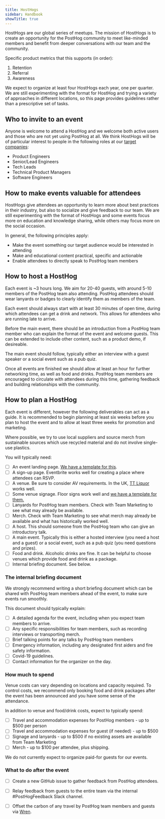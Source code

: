 ```yaml
---
title: HostHogs
sidebar: Handbook
showTitle: true
---
```


HostHogs are our global series of meetups. The mission of HostHogs is to create an opportunity for the PostHog community to meet like-minded members and benefit from deeper conversations with our team and the community.

Specific product metrics that this supports (in order):

1. Retention
2. Referral
3. Awareness

We expect to organize at least four HostHogs each year, one per quarter. We are still experimenting with the format for HostHog and trying a variety of approaches in different locations, so this page provides guidelines rather than a prescriptive set of tasks. 

## Who to invite to an event

Anyone is welcome to attend a HostHog and we welcome both active users and those who are not yet using PostHog at all. We think HostHogs will be of particular interest to people in the following roles at our [target companies](/handbook/strategy/strategy):

- Product Engineers
- Senior/Lead Engineers
- Tech Leads
- Technical Product Managers
- Software Engineers

## How to make events valuable for attendees

HostHogs give attendees an opportunity to learn more about best practices in their industry, but also to socialize and give feedback to our team. We are still experimenting with the format of HostHogs and some events focus more on education and knowledge sharing, while others may focus more on the social occasion. 

In general, the following principles apply:

- Make the event something our target audience would be interested in attending
- Make and educational content practical, specific and actionable
- Enable attendees to directly speak to PostHog team members

## How to host a HostHog

Each event is ~3 hours long. We aim for 20-40 guests, with around 5-10 members of the PostHog team also attending. PostHog attendees should wear lanyards or badges to clearly identify them as members of the team.

Each event should always start with at least 30 minutes of open time, during which attendees can get a drink and network. This allows for attendees who are running late to arrive. 

Before the main event, there should be an introduction from a PostHog team member who can explain the format of the event and welcome guests. This can be extended to include other content, such as a product demo, if desireable. 

The main event should follow, typically either an interview with a guest speaker or a social event such as a pub quiz. 

Once all events are finished we should allow at least an hour for further networking time, as well as food and drinks. PostHog team members are encouraged to circulate with attendees during this time, gathering feedback and building relationships with the community.

## How to plan a HostHog

Each event is different, however the following deliverables can act as a guide. It is recommended to begin planning at least six weeks before you plan to host the event and to allow at least three weeks for promotion and marketing. 

Where possible, we try to use local suppliers and source merch from sustainable sources which use recycled material and do not involve single-use plastics. 

You will typically need:

- [ ] An event landing page. [We have a template for this](/docs/contribute/contribute-to-website#hosthog). 
- [ ] A sign-up page. Eventbrite works well for creating a place where attendees can RSVP. 
- [ ] A venue. Be sure to consider AV requirements. In the UK, [TT Liquor](https://ttliquor.co.uk/) works well. 
- [ ] Some venue signage. Floor signs work well and [we have a template for them.](https://github.com/PostHog/company-internal/issues/558)
- [ ] Lanyards for PostHog team members. Check with Team Marketing to see what may already be available. 
- [ ] Merch. Check with Team Marketing to see what merch may already be available and what has historically worked well. 
- [ ] A host. This should someone from the PostHog team who can give an introductory talk.  
- [ ] A main event. Typically this is either a hosted interview (you need a host and a guest) or a social event, such as a pub quiz (you need questions and prizes).
- [ ] Food and drink. Alcoholic drinks are fine. It can be helpful to choose venues which provide food and drink as a package.
- [ ] Internal briefing document. See below.

### The internal briefing document

We strongly recommend writing a short briefing document which can be shared with PostHog team members ahead of the event, to make sure events run smoothly. 

This document should typically explain:

- [ ] A detailed agenda for the event, including when you expect team members to arrive. 
- [ ] Any specific responsibilities for team members, such as recording interviews or transporting merch. 
- [ ] Brief talking points for any talks by PostHog team members
- [ ] Emergency information, including any designated first aiders and fire safety information.
- [ ] Covid-19 guidelines. 
- [ ] Contact information for the organizer on the day. 

### How much to spend

Venue costs can vary depending on locations and capacity required. To control costs, we recommend only booking food and drink packages after the event has been announced and you have some sense of the attendance. 

In addition to venue and food/drink costs, expect to typically spend:

- [ ] Travel and accommodation expenses for PostHog members - up to $500 per person
- [ ] Travel and accommodation expenses for guest (if needed) - up to $500
- [ ] Signage and lanyards - up to $500 if no existing assets are available from Team Marketing
- [ ] Merch - up to $100 per attendee, plus shipping. 

We do not currently expect to organize paid-for guests for our events. 

### What to do after the event

- [ ] Create a new GitHub issue to gather feedback from PostHog attendees.
- [ ] Relay feedback from guests to the entire team via the internal #PostHogFeedback Slack channel.
- [ ] Offset the carbon of any travel by PostHog team members and guests via [Wren](https://www.wren.co/).  

